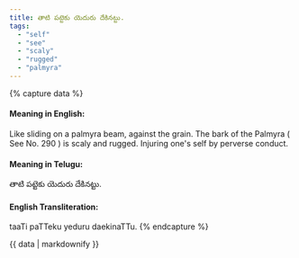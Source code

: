 ```yaml
---
title: తాటి పట్టెకు యెదురు దేకినట్టు.
tags:
  - "self"
  - "see"
  - "scaly"
  - "rugged"
  - "palmyra"
---
```


{% capture data %}
#### Meaning in English:
Like sliding on a palmyra beam, against the grain.
The bark of the Palmyra ( See No. 290 ) is scaly and rugged.
Injuring one's self by perverse conduct.

#### Meaning in Telugu:
తాటి పట్టెకు యెదురు దేకినట్టు.

#### English Transliteration:
taaTi paTTeku yeduru daekinaTTu.
{% endcapture %}

{{ data | markdownify }}

